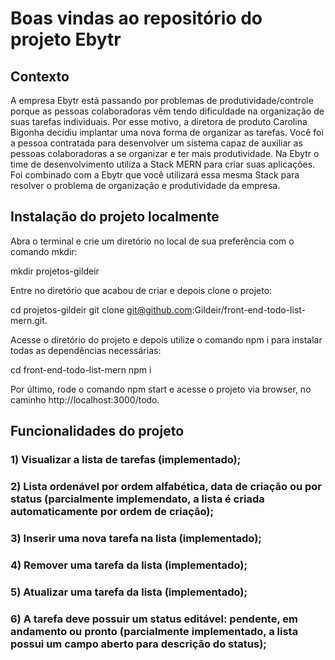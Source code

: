 # Boas vindas ao repositório do projeto Ebytr

## Contexto
A empresa Ebytr está passando por problemas de produtividade/controle porque as pessoas colaboradoras vêm tendo dificuldade na organização de suas tarefas individuais. Por esse motivo, a diretora de produto Carolina Bigonha decidiu implantar uma nova forma de organizar as tarefas.
Você foi a pessoa contratada para desenvolver um sistema capaz de auxiliar as pessoas colaboradoras a se organizar e ter mais produtividade.
Na Ebytr o time de desenvolvimento utiliza a Stack MERN para criar suas aplicações. Foi combinado com a Ebytr que você utilizará essa mesma Stack para resolver o problema de organização e produtividade da empresa.


## Instalação do projeto localmente

Abra o terminal e crie um diretório no local de sua preferência com o comando mkdir:
  
  mkdir projetos-gildeir
  
Entre no diretório que acabou de criar e depois clone o projeto:
  
  cd projetos-gildeir
  git clone git@github.com:Gildeir/front-end-todo-list-mern.git.
  
Acesse o diretório do projeto e depois utilize o comando npm i para instalar todas as dependências necessárias:

  cd front-end-todo-list-mern
  npm i
  
Por último, rode o comando npm start e acesse o projeto via browser, no caminho http://localhost:3000/todo.

## Funcionalidades do projeto
### 1) Visualizar a lista de tarefas (implementado);
### 2) Lista ordenável por ordem alfabética, data de criação ou por status (parcialmente implemendato, a lista é criada automaticamente por ordem de criação);
### 3) Inserir uma nova tarefa na lista (implementado);
### 4) Remover uma tarefa da lista (implementado);
### 5) Atualizar uma tarefa da lista (implementado);
### 6) A tarefa deve possuir um status editável: pendente, em andamento ou pronto (parcialmente implementado, a lista possui um campo aberto para descrição do status);
